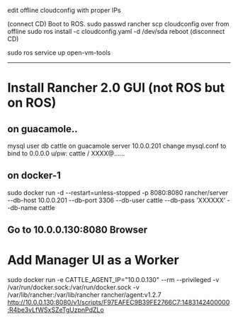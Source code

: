 edit offline cloudconfig with proper IPs

(connect CD)
Boot to ROS.
sudo passwd rancher
scp cloudconfig over from offline
sudo ros install -c cloudconfig.yaml -d /dev/sda
reboot (disconnect CD)

sudo ros service up open-vm-tools

-------------------------------------

# Install Rancher 2.0 GUI (not ROS but on ROS)

## on guacamole..
mysql user db cattle on guacamole server 10.0.0.201
change mysql.conf to bind to 0.0.0.0 <restart mysql service>
u/pw: cattle / XXXX@......

## on docker-1
sudo docker run -d --restart=unless-stopped -p 8080:8080 rancher/server --db-host 10.0.0.201 --db-port 3306 --db-user cattle --db-pass 'XXXXXX' --db-name cattle

## Go to 10.0.0.130:8080 Browser

# Add Manager UI as a Worker
sudo docker run -e CATTLE_AGENT_IP="10.0.0.130"  --rm --privileged -v /var/run/docker.sock:/var/run/docker.sock -v /var/lib/rancher:/var/lib/rancher rancher/agent:v1.2.7 http://10.0.0.130:8080/v1/scripts/F97EAFEC9B39FE2766C7:1483142400000:R4be3vLfWSxSZeTgUzpnPdZLo
